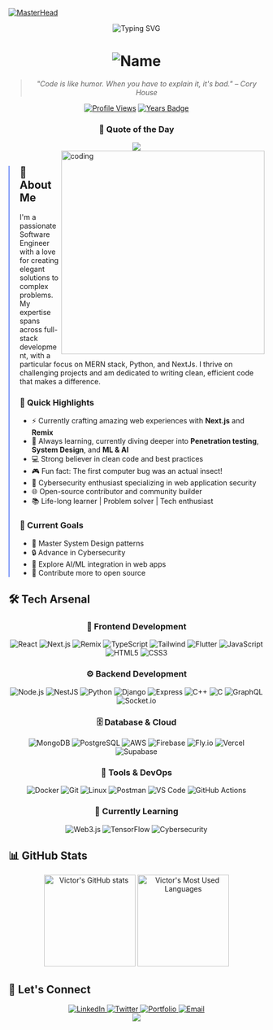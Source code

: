 [![MasterHead](https://user-images.githubusercontent.com/113350806/236842414-18101a37-92f5-4de7-a46d-eeaca6e16cbd.gif)](https://github.com/vkhydras)

<div align="center">
  <img src="https://readme-typing-svg.demolab.com?font=Fira+Code&pause=1000&color=6B8AF7&random=false&width=435&lines=⚡+Full+Stack+Software+Engineer+⚡;🔮+Problem+Solver+%7C+Creative+Thinker+🔮;🚀+MERN+Stack+%7C+Python+%7C+NextJs+%7C+Remix+🚀;🔐+Cybersecurity+Enthusiast+%7C+AI+Explorer+🔐;🌟+Building+the+Future%2C+One+Commit+at+a+Time+🌟" alt="Typing SVG" />
</div>

<h1 align="center">
  <img src="https://readme-typing-svg.demolab.com?font=Fira+Code&weight=600&size=35&duration=4000&pause=1000&color=6B8AF7&background=00000000&multiline=true&repeat=false&random=false&width=600&height=80&lines=👋+Hello+World%2C+I%27m+Victor" alt="Name" />
</h1>

<div align="center">
  
> *"Code is like humor. When you have to explain it, it's bad." – Cory House*

[![Profile Views](https://komarev.com/ghpvc/?username=vkhydras&label=Profile%20Views&color=6B8AF7&style=flat)](https://github.com/vkhydras)
[![Years Badge](https://badges.pufler.dev/years/vkhydras)](https://github.com/vkhydras)

<div align="center">
  <h3>💭 Quote of the Day</h3>
  <img src="https://quotes-github-readme.vercel.app/api?type=horizontal&theme=tokyonight" />
</div>



</div>

<div>
  <img align="right" alt="coding" width="400" src="https://cdn.dribbble.com/users/1162077/screenshots/3848914/programmer.gif">
</div>

<div align="left" style="border-left: 2px solid #6B8AF7; padding-left: 20px;">

## 🚀 About Me

I'm a passionate Software Engineer with a love for creating elegant solutions to complex problems. My expertise spans across full-stack development, with a particular focus on MERN stack, Python, and NextJs. I thrive on challenging projects and am dedicated to writing clean, efficient code that makes a difference.

### 🎯 Quick Highlights

- ⚡ Currently crafting amazing web experiences with **Next.js** and **Remix**
- 🌱 Always learning, currently diving deeper into **Penetration testing**, **System Design**, and **ML & AI**
- 💻 Strong believer in clean code and best practices
- 🎮 Fun fact: The first computer bug was an actual insect!
- 🔐 Cybersecurity enthusiast specializing in web application security
- 🌐 Open-source contributor and community builder
- 📚 Life-long learner | Problem solver | Tech enthusiast

### 🎳 Current Goals
- 📖 Master System Design patterns
- 🔒 Advance in Cybersecurity
- 🤖 Explore AI/ML integration in web apps
- 🌟 Contribute more to open source

</div>

## 🛠️ Tech Arsenal

<div align="center">

### 🎨 Frontend Development
![React](https://img.shields.io/badge/-React-61DAFB?style=for-the-badge&logo=react&logoColor=black)
![Next.js](https://img.shields.io/badge/-Next.js-000000?style=for-the-badge&logo=next.js&logoColor=white)
![Remix](https://img.shields.io/badge/-Remix-000000?style=for-the-badge&logo=remix&logoColor=white)
![TypeScript](https://img.shields.io/badge/-TypeScript-3178C6?style=for-the-badge&logo=typescript&logoColor=white)
![Tailwind](https://img.shields.io/badge/-Tailwind-38B2AC?style=for-the-badge&logo=tailwind-css&logoColor=white)
![Flutter](https://img.shields.io/badge/-Flutter-02569B?style=for-the-badge&logo=flutter&logoColor=white)
![JavaScript](https://img.shields.io/badge/-JavaScript-F7DF1E?style=for-the-badge&logo=javascript&logoColor=black)
![HTML5](https://img.shields.io/badge/-HTML5-E34F26?style=for-the-badge&logo=html5&logoColor=white)
![CSS3](https://img.shields.io/badge/-CSS3-1572B6?style=for-the-badge&logo=css3&logoColor=white)


### ⚙️ Backend Development
![Node.js](https://img.shields.io/badge/-Node.js-339933?style=for-the-badge&logo=node.js&logoColor=white)
![NestJS](https://img.shields.io/badge/-NestJS-E0234E?style=for-the-badge&logo=nestjs&logoColor=white)
![Python](https://img.shields.io/badge/-Python-3776AB?style=for-the-badge&logo=python&logoColor=white)
![Django](https://img.shields.io/badge/-Django-092E20?style=for-the-badge&logo=django&logoColor=white)
![Express](https://img.shields.io/badge/-Express-000000?style=for-the-badge&logo=express&logoColor=white)
![C++](https://img.shields.io/badge/-C++-00599C?style=for-the-badge&logo=c%2B%2B&logoColor=white)
![C](https://img.shields.io/badge/-C-A8B9CC?style=for-the-badge&logo=c&logoColor=black)
![GraphQL](https://img.shields.io/badge/-GraphQL-E10098?style=for-the-badge&logo=graphql&logoColor=white)
![Socket.io](https://img.shields.io/badge/-Socket.io-010101?style=for-the-badge&logo=socket.io&logoColor=white)

### 🗄️ Database & Cloud
![MongoDB](https://img.shields.io/badge/-MongoDB-47A248?style=for-the-badge&logo=mongodb&logoColor=white)
![PostgreSQL](https://img.shields.io/badge/-PostgreSQL-336791?style=for-the-badge&logo=postgresql&logoColor=white)
![AWS](https://img.shields.io/badge/-AWS-232F3E?style=for-the-badge&logo=amazon-aws&logoColor=white)
![Firebase](https://img.shields.io/badge/-Firebase-FFCA28?style=for-the-badge&logo=firebase&logoColor=black)
![Fly.io](https://img.shields.io/badge/-Fly.io-8B5CF6?style=for-the-badge&logo=fly.io&logoColor=white)
![Vercel](https://img.shields.io/badge/-Vercel-000000?style=for-the-badge&logo=vercel&logoColor=white)
![Supabase](https://img.shields.io/badge/-Supabase-3ECF8E?style=for-the-badge&logo=supabase&logoColor=white)

### 🔧 Tools & DevOps
![Docker](https://img.shields.io/badge/-Docker-2496ED?style=for-the-badge&logo=docker&logoColor=white)
![Git](https://img.shields.io/badge/-Git-F05032?style=for-the-badge&logo=git&logoColor=white)
![Linux](https://img.shields.io/badge/-Linux-FCC624?style=for-the-badge&logo=linux&logoColor=black)
![Postman](https://img.shields.io/badge/-Postman-FF6C37?style=for-the-badge&logo=postman&logoColor=white)
![VS Code](https://img.shields.io/badge/-VS%20Code-007ACC?style=for-the-badge&logo=visual-studio-code&logoColor=white)
![GitHub Actions](https://img.shields.io/badge/-GitHub%20Actions-2088FF?style=for-the-badge&logo=github-actions&logoColor=white)


### 🎯 Currently Learning
![Web3.js](https://img.shields.io/badge/-Web3.js-F16822?style=for-the-badge&logo=web3.js&logoColor=white)
![TensorFlow](https://img.shields.io/badge/-TensorFlow-FF6F00?style=for-the-badge&logo=tensorflow&logoColor=white)
![Cybersecurity](https://img.shields.io/badge/-Cybersecurity-2E8B57?style=for-the-badge&logo=datadog&logoColor=white)

</div>

## 📊 GitHub Stats

<div align="center">
  <picture>
    <source 
      srcset="https://github-readme-stats.vercel.app/api?username=vkhydras&show_icons=true&theme=tokyonight&hide_border=true&include_all_commits=true&count_private=true&include_pulls=true&show_pull_requests=true&bg_color=00000000&ring_color=6B8AF7&text_color=6B8AF7&icon_color=6B8AF7"
      media="(prefers-color-scheme: dark)"
    />
    <source
      srcset="https://github-readme-stats.vercel.app/api?username=vkhydras&show_icons=true&theme=default&hide_border=true&include_all_commits=true&count_private=true&include_pulls=true&show_pull_requests=true&bg_color=00000000&ring_color=6B8AF7&text_color=6B8AF7&icon_color=6B8AF7"
      media="(prefers-color-scheme: light), (prefers-color-scheme: no-preference)"
    />
    <img height="180em" src="https://github-readme-stats.vercel.app/api?username=vkhydras&show_icons=true&theme=tokyonight&hide_border=true&include_all_commits=true&count_private=true&include_pulls=true&show_pull_requests=true&ring_color=6B8AF7" alt="Victor's GitHub stats" />
  </picture>

  <picture>
    <source 
      srcset="https://github-readme-stats.vercel.app/api/top-langs/?username=vkhydras&layout=compact&theme=tokyonight&hide_border=true&langs_count=8&hide=css,scss,html,less&bg_color=00000000&text_color=6B8AF7&custom_title=Most%20Used%20Languages%20(Public%20Repos)"
      media="(prefers-color-scheme: dark)"
    />
    <source
      srcset="https://github-readme-stats.vercel.app/api/top-langs/?username=vkhydras&layout=compact&theme=default&hide_border=true&langs_count=8&hide=css,scss,html,less&bg_color=00000000&text_color=6B8AF7&custom_title=Most%20Used%20Languages%20(Public%20Repos)"
      media="(prefers-color-scheme: light), (prefers-color-scheme: no-preference)"
    />
    <img height="180em" src="https://github-readme-stats.vercel.app/api/top-langs/?username=vkhydras&layout=compact&theme=tokyonight&hide_border=true&langs_count=8&hide=css,scss,html,less&custom_title=Most%20Used%20Languages%20(Public%20Repos)" alt="Victor's Most Used Languages" />
  </picture>
</div>

## 🤝 Let's Connect

<div align="center">
  <a href="https://linkedin.com/in/victor-kimaru-250b04277" target="_blank">
    <img src="https://img.shields.io/badge/-LinkedIn-0077B5?style=for-the-badge&logo=linkedin&logoColor=white" alt="LinkedIn" />
  </a>
  <a href="https://twitter.com/v_k_hydra" target="_blank">
    <img src="https://img.shields.io/badge/-Twitter-1DA1F2?style=for-the-badge&logo=twitter&logoColor=white" alt="Twitter" />
  </a>
  <a href="https://victork.vercel.app/" target="_blank">
    <img src="https://img.shields.io/badge/-Portfolio-000000?style=for-the-badge&logo=vercel&logoColor=white" alt="Portfolio" />
  </a>
  <a href="mailto:victorkimaru8@gmail.com">
    <img src="https://img.shields.io/badge/-Email-D14836?style=for-the-badge&logo=gmail&logoColor=white" alt="Email" />
  </a>
</div>



<div align="center">
  <img src="https://capsule-render.vercel.app/api?type=waving&color=6B8AF7&height=120&section=footer" />
</div>

